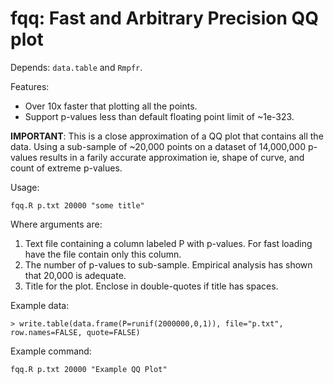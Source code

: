 # fqq: Fast and Arbitrary Precision QQ plot

Depends: `data.table` and `Rmpfr`.


Features:

 * Over 10x faster that plotting all the points.
 * Support p-values less than default floating point limit of ~1e-323.

**IMPORTANT**: This is a close approximation of a QQ plot that contains all the data. Using a sub-sample of ~20,000 points on a dataset of 14,000,000 p-values results in a farily accurate approximation ie, shape of curve, and count of extreme p-values.

Usage:

    fqq.R p.txt 20000 "some title"

Where arguments are:

 1. Text file containing a column labeled P with p-values. For fast loading have the file contain only this column.
 2. The number of p-values to sub-sample. Empirical analysis has shown that 20,000 is adequate.
 3. Title for the plot. Enclose in double-quotes if title has spaces.

Example data:

    > write.table(data.frame(P=runif(2000000,0,1)), file="p.txt", row.names=FALSE, quote=FALSE)

Example command:

    fqq.R p.txt 20000 "Example QQ Plot"

